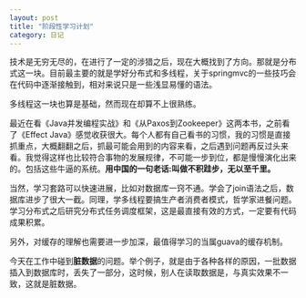 ```yaml
---
layout: post
title: "阶段性学习计划"
category: 日记
---
```


技术是无穷无尽的，在进行了一定的涉猎之后，现在大概找到了方向。那就是分布式这一块。目前最主要的就是学好分布式和多线程，关于springmvc的一些技巧会在代码中逐渐接触到，相对来说只是一些浅显易懂的语法。

多线程这一块也算是基础，然而现在却算不上很熟练。

最近在看《Java并发编程实战》和《从Paxos到Zookeeper》这两本书，之前看了《Effect Java》感觉收获很大。每个人都有自己看书的习惯，我的习惯是直接抓重点，大概翻翻之后，抓最可能会用到的内容来看，之后遇到问题再反过头来看。我觉得这样也比较符合事物的发展规律，不可能一步到位，都是慢慢演化出来的。包括这些牛逼的系统。**用中国的一句老话:叫做不积跬步，无以至千里。**

当然，学习套路可以快速进展，比如对数据库一窍不通。学会了join语法之后，数据库进步了很大一截。同理，学多线程要搞生产者消费者模式，哲学家进餐问题。学习分布式之后研究分布式任务调度框架，这是最直接有效的方式，一定要有代码成果积累。

另外，对缓存的理解也需要进一步加深，最值得学习的当属guava的缓存机制。

今天在工作中碰到**脏数据**的问题。举个例子，就是由于各种各样的原因，一批数据插入到数据库时，丢失了一部分，这时候，别人在读取数据是，与真实效果不一致，这就是脏数据。